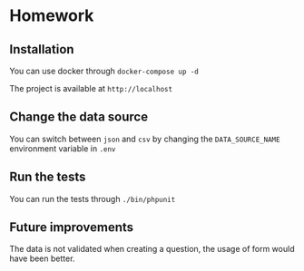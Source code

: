 # Homework

## Installation

You can use docker through `docker-compose up -d`

The project is available at `http://localhost`

## Change the data source

You can switch between `json` and `csv` by changing the `DATA_SOURCE_NAME` environment variable in `.env`

## Run the tests

You can run the tests through `./bin/phpunit`

## Future improvements

The data is not validated when creating a question, the usage of form would have been better.
